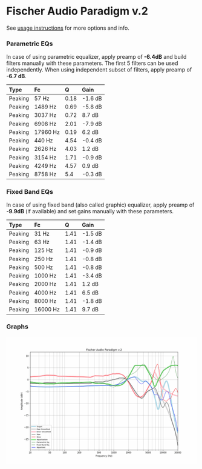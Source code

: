 # Fischer Audio Paradigm v.2
See [usage instructions](https://github.com/jaakkopasanen/AutoEq#usage) for more options and info.

### Parametric EQs
In case of using parametric equalizer, apply preamp of **-6.4dB** and build filters manually
with these parameters. The first 5 filters can be used independently.
When using independent subset of filters, apply preamp of **-6.7 dB**.

| Type    | Fc       |    Q | Gain    |
|:--------|:---------|:-----|:--------|
| Peaking | 57 Hz    | 0.18 | -1.6 dB |
| Peaking | 1489 Hz  | 0.69 | -5.8 dB |
| Peaking | 3037 Hz  | 0.72 | 8.7 dB  |
| Peaking | 6908 Hz  | 2.01 | -7.9 dB |
| Peaking | 17960 Hz | 0.19 | 6.2 dB  |
| Peaking | 440 Hz   | 4.54 | -0.4 dB |
| Peaking | 2626 Hz  | 4.03 | 1.2 dB  |
| Peaking | 3154 Hz  | 1.71 | -0.9 dB |
| Peaking | 4249 Hz  | 4.57 | 0.9 dB  |
| Peaking | 8758 Hz  | 5.4  | -0.3 dB |

### Fixed Band EQs
In case of using fixed band (also called graphic) equalizer, apply preamp of **-9.9dB**
(if available) and set gains manually with these parameters.

| Type    | Fc       |    Q | Gain    |
|:--------|:---------|:-----|:--------|
| Peaking | 31 Hz    | 1.41 | -1.5 dB |
| Peaking | 63 Hz    | 1.41 | -1.4 dB |
| Peaking | 125 Hz   | 1.41 | -0.9 dB |
| Peaking | 250 Hz   | 1.41 | -0.8 dB |
| Peaking | 500 Hz   | 1.41 | -0.8 dB |
| Peaking | 1000 Hz  | 1.41 | -3.4 dB |
| Peaking | 2000 Hz  | 1.41 | 1.2 dB  |
| Peaking | 4000 Hz  | 1.41 | 6.5 dB  |
| Peaking | 8000 Hz  | 1.41 | -1.8 dB |
| Peaking | 16000 Hz | 1.41 | 9.7 dB  |

### Graphs
![](./Fischer%20Audio%20Paradigm%20v.2.png)